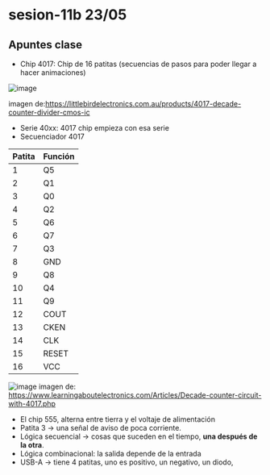 # sesion-11b 23/05

## Apuntes clase

* Chip 4017: Chip de 16 patitas (secuencias de pasos para poder llegar a hacer animaciones)
  
![image](https://github.com/user-attachments/assets/2d69299e-bae3-4aab-9f87-3f9dc1f00cbd)

imagen de:<https://littlebirdelectronics.com.au/products/4017-decade-counter-divider-cmos-ic>

* Serie 40xx: 4017 chip empieza con esa serie
* Secuenciador 4017
  
|Patita|Función|
|---|---|
|1|Q5|
|2|Q1|
|3|Q0|
|4|Q2|
|5|Q6|
|6|Q7|
|7|Q3|
|8|GND|
|9|Q8|
|10|Q4|
|11|Q9|
|12|COUT|
|13|CKEN|
|14|CLK|
|15|RESET|
|16|VCC|

 ![image](https://github.com/user-attachments/assets/8bba74c0-55de-4e9e-a305-5e9de1bf9fe0)
 imagen de: <https://www.learningaboutelectronics.com/Articles/Decade-counter-circuit-with-4017.php>

* El chip 555, alterna entre tierra y el voltaje de alimentación
* Patita 3 -> una señal de aviso de poca corriente.
* Lógica secuencial -> cosas que suceden en el tiempo, **una después de la otra**.
* Lógica combinacional: la salida depende de la entrada
* USB-A -> tiene 4 patitas, uno es positivo, un negativo, un diodo,
